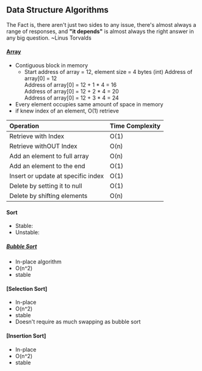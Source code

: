 ## Data Structure Algorithms  
The Fact is, there aren't just two sides to any issue,
there's almost always a range of responses, and **"it depends"** is 
almost always the right answer in any big question. ~Linus Torvalds  

#### [Array](https://github.com/ShacoYang/DataStructureAlgorithm/blob/master/src/Array/Array.java)
* Contiguous block in memory
    * Start address of array = 12, element size = 4 bytes (int)
    Address of array[0] = 12  
    Address of array[0] = 12 + 1 * 4 = 16   
    Address of array[0] = 12 + 2 * 4 = 20   
    Address of array[0] = 12 + 3 * 4 = 24
* Every element occupies same amount of space in memory
* if knew index of an element, O(1) retrieve

| Operation                          | Time Complexity |
| :--------------------------------- | :---------------|
| Retrieve with Index                | O(1)            |
| Retrieve withOUT Index             | O(n)            |
| Add an element to full array       | O(n)            |
| Add an element to the end          | O(1)            |
| Insert or update at specific index | O(1)            |
| Delete by setting it to null       | O(1)            |
| Delete by shifting elements        | O(n)            |  

#### Sort
* Stable: 
* Unstable:
##### [Bubble Sort](https://github.com/ShacoYang/DataStructureAlgorithm/blob/master/src/Sort/_1BubbleSort.java)
* In-place algorithm
* O(n^2)
* stable
#### [Selection Sort]
* In-place
* O(n^2)
* stable
* Doesn't require as much swapping as bubble sort
#### [Insertion Sort]
* In-place
* O(n^2)
* stable


